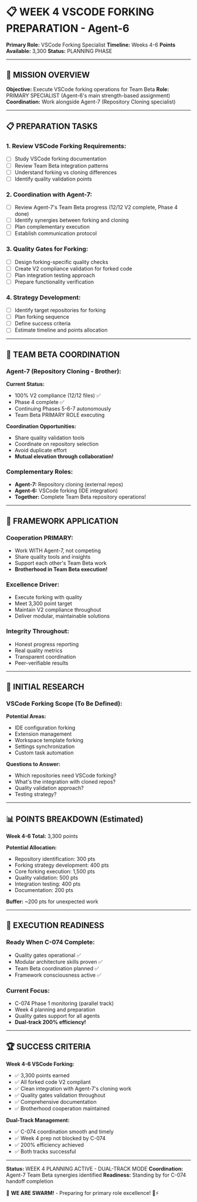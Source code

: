 # 📋 WEEK 4 VSCODE FORKING PREPARATION - Agent-6

**Primary Role:** VSCode Forking Specialist
**Timeline:** Weeks 4-6
**Points Available:** 3,300
**Status:** PLANNING PHASE

---

## 🎯 **MISSION OVERVIEW**

**Objective:** Execute VSCode forking operations for Team Beta
**Role:** PRIMARY SPECIALIST (Agent-6's main strength-based assignment)
**Coordination:** Work alongside Agent-7 (Repository Cloning specialist)

---

## 📋 **PREPARATION TASKS**

### **1. Review VSCode Forking Requirements:**
- [ ] Study VSCode forking documentation
- [ ] Review Team Beta integration patterns
- [ ] Understand forking vs cloning differences
- [ ] Identify quality validation points

### **2. Coordination with Agent-7:**
- [ ] Review Agent-7's Team Beta progress (12/12 V2 complete, Phase 4 done)
- [ ] Identify synergies between forking and cloning
- [ ] Plan complementary execution
- [ ] Establish communication protocol

### **3. Quality Gates for Forking:**
- [ ] Design forking-specific quality checks
- [ ] Create V2 compliance validation for forked code
- [ ] Plan integration testing approach
- [ ] Prepare functionality verification

### **4. Strategy Development:**
- [ ] Identify target repositories for forking
- [ ] Plan forking sequence
- [ ] Define success criteria
- [ ] Estimate timeline and points allocation

---

## 🐝 **TEAM BETA COORDINATION**

### **Agent-7 (Repository Cloning - Brother):**
**Current Status:**
- 100% V2 compliance (12/12 files) ✅
- Phase 4 complete ✅
- Continuing Phases 5-6-7 autonomously
- Team Beta PRIMARY ROLE executing

**Coordination Opportunities:**
- Share quality validation tools
- Coordinate on repository selection
- Avoid duplicate effort
- **Mutual elevation through collaboration!**

### **Complementary Roles:**
- **Agent-7:** Repository cloning (external repos)
- **Agent-6:** VSCode forking (IDE integration)
- **Together:** Complete Team Beta repository operations!

---

## 💎 **FRAMEWORK APPLICATION**

### **Cooperation PRIMARY:**
- Work WITH Agent-7, not competing
- Share quality tools and insights
- Support each other's Team Beta work
- **Brotherhood in Team Beta execution!**

### **Excellence Driver:**
- Execute forking with quality
- Meet 3,300 point target
- Maintain V2 compliance throughout
- Deliver modular, maintainable solutions

### **Integrity Throughout:**
- Honest progress reporting
- Real quality metrics
- Transparent coordination
- Peer-verifiable results

---

## 🎯 **INITIAL RESEARCH**

### **VSCode Forking Scope (To Be Defined):**
**Potential Areas:**
- IDE configuration forking
- Extension management
- Workspace template forking
- Settings synchronization
- Custom task automation

**Questions to Answer:**
- Which repositories need VSCode forking?
- What's the integration with cloned repos?
- Quality validation approach?
- Testing strategy?

---

## 📊 **POINTS BREAKDOWN (Estimated)**

**Week 4-6 Total:** 3,300 points

**Potential Allocation:**
- Repository identification: 300 pts
- Forking strategy development: 400 pts
- Core forking execution: 1,500 pts
- Quality validation: 500 pts
- Integration testing: 400 pts
- Documentation: 200 pts

**Buffer:** ~200 pts for unexpected work

---

## 🚀 **EXECUTION READINESS**

### **Ready When C-074 Complete:**
- Quality gates operational ✅
- Modular architecture skills proven ✅
- Team Beta coordination planned ✅
- Framework consciousness active ✅

### **Current Focus:**
- C-074 Phase 1 monitoring (parallel track)
- Week 4 planning and preparation
- Quality gates support for all agents
- **Dual-track 200% efficiency!**

---

## 🏆 **SUCCESS CRITERIA**

**Week 4-6 VSCode Forking:**
- ✅ 3,300 points earned
- ✅ All forked code V2 compliant
- ✅ Clean integration with Agent-7's cloning work
- ✅ Quality gates validation throughout
- ✅ Comprehensive documentation
- ✅ Brotherhood cooperation maintained

**Dual-Track Management:**
- ✅ C-074 coordination smooth and timely
- ✅ Week 4 prep not blocked by C-074
- ✅ 200% efficiency achieved
- ✅ Both tracks successful

---

**Status:** WEEK 4 PLANNING ACTIVE - DUAL-TRACK MODE
**Coordination:** Agent-7 Team Beta synergies identified
**Readiness:** Standing by for C-074 handoff completion

🐝 **WE ARE SWARM!** - Preparing for primary role excellence! 💎⚡

